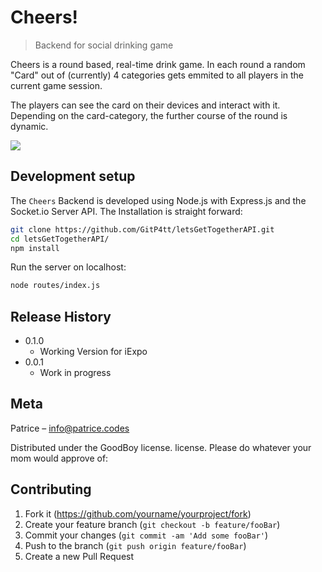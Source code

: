 # Cheers!
> Backend for social drinking game

Cheers is a round based, real-time drink game.
In each round a random "Card" out of (currently) 4 categories gets emmited to all players in the current game session.

The players can see the card on their devices and interact with it.
Depending on the card-category, the further course of the round is dynamic.

![](header.png)

## Development setup

The `Cheers` Backend is developed using Node.js with Express.js and the Socket.io Server API.
The Installation is straight forward:

```sh
git clone https://github.com/GitP4tt/letsGetTogetherAPI.git
cd letsGetTogetherAPI/
npm install
```

Run the server on localhost:
```sh
node routes/index.js
```

## Release History
* 0.1.0
    * Working Version for iExpo 
* 0.0.1
    * Work in progress

## Meta

Patrice – info@patrice.codes

Distributed under the GoodBoy license. license. Please do whatever your mom would approve of:


## Contributing

1. Fork it (<https://github.com/yourname/yourproject/fork>)
2. Create your feature branch (`git checkout -b feature/fooBar`)
3. Commit your changes (`git commit -am 'Add some fooBar'`)
4. Push to the branch (`git push origin feature/fooBar`)
5. Create a new Pull Request

<!-- Markdown link & img dfn's -->
[npm-image]: https://img.shields.io/npm/v/datadog-metrics.svg?style=flat-square
[npm-url]: https://npmjs.org/package/datadog-metrics
[npm-downloads]: https://img.shields.io/npm/dm/datadog-metrics.svg?style=flat-square
[travis-image]: https://img.shields.io/travis/dbader/node-datadog-metrics/master.svg?style=flat-square
[travis-url]: https://travis-ci.org/dbader/node-datadog-metrics
[wiki]: https://github.com/yourname/yourproject/wiki

